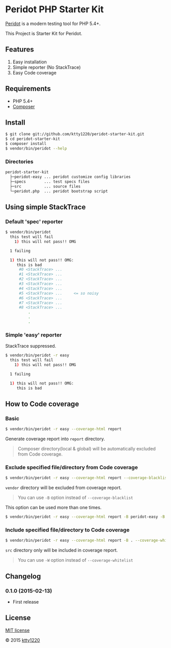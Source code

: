 # Peridot PHP Starter Kit

[Peridot](http://peridot-php.github.io/) is a modern testing tool for PHP 5.4+. 

This Project is Starter Kit for Peridot.

## Features

1. Easy installation
2. Simple reporter (No StackTrace)
3. Easy Code coverage

## Requirements

* PHP 5.4+
* [Composer](https://getcomposer.org/)

## Install

```sh
$ git clone git://github.com/ktty1220/peridot-starter-kit.git
$ cd peridot-starter-kit
$ composer install
$ vendor/bin/peridot --help
```

### Directories

```sh
peridot-starter-kit
  ├─peridot-easy ... peridot customize config libraries
  ├─specs        ... test specs files
  ├─src          ... source files
  └─peridot.php  ... peridot bootstrap script
```

## Using simple StackTrace

### Default 'spec' reporter

```sh
$ vendor/bin/peridot
  this test will fail
    1) this will not pass!! OMG

  1 failing

  1) this will not pass!! OMG:
     this is bad
      #0 <StackTrace> ...
      #1 <StackTrace> ...
      #2 <StackTrace> ...
      #3 <StackTrace> ...
      #4 <StackTrace> ...
      #5 <StackTrace> ...     <= so noisy
      #6 <StackTrace> ...
      #7 <StackTrace> ...
      #8 <StackTrace> ...
          .
          .
          .
```

### Simple 'easy' reporter

StackTrace suppressed.

```sh
$ vendor/bin/peridot -r easy
  this test will fail
    1) this will not pass!! OMG

  1 failing

  1) this will not pass!! OMG:
     this is bad
```

## How to Code coverage

### Basic

```sh
$ vendor/bin/peridot -r easy --coverage-html report
```

Generate coverage report into `report` directory.

> Composer directory(local & global) will be automatically excluded from Code coverage.

### Exclude specified file/directory from Code coverage

```sh
$ vendor/bin/peridot -r easy --coverage-html report --coverage-blacklist peridot-easy
```

`vendor` directory will be excluded from coverage report.

> You can use `-B` option instead of `--coverage-blacklist`

This option can be used more than one times.

```sh
$ vendor/bin/peridot -r easy --coverage-html report -B peridot-easy -B peridot.php -B foo -B bar.php
```

### Include specified file/directory to Code coverage

```sh
$ vendor/bin/peridot -r easy --coverage-html report -B . --coverage-whitelist src
```

`src` directory only will be included in coverage report.

> You can use `-W` option instead of `--coverage-whitelist`

## Changelog

### 0.1.0 (2015-02-13)

* First release

## License

[MIT license](http://www.opensource.org/licenses/mit-license)

&copy; 2015 [ktty1220](mailto:ktty1220@gmail.com)
